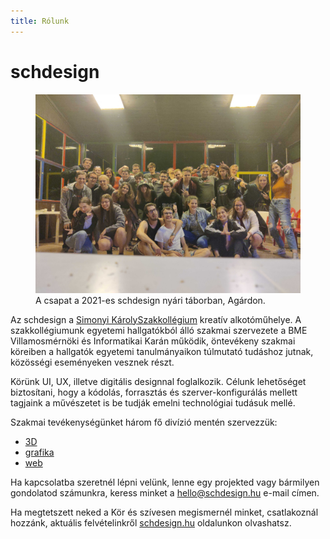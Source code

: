 ```yaml
---
title: Rólunk
---
```


# schdesign

<figure>
    <img src="/schdesign/rolunk/schdesign-csapatkep-designtabor-2021.jpg"/>
    <figcaption>A csapat a 2021-es schdesign nyári táborban, Agárdon.</figcaption>
</figure>

Az schdesign a [Simonyi KárolySzakkollégium](https://simonyi.bme.hu) kreatív alkotóműhelye. A szakkollégiumunk egyetemi hallgatókból álló szakmai szervezete a BME Villamosmérnöki és Informatikai Karán működik, öntevékeny szakmai köreiben a hallgatók egyetemi tanulmányaikon túlmutató tudáshoz jutnak, közösségi eseményeken vesznek részt.

Körünk UI, UX, illetve digitális designnal foglalkozik. Célunk lehetőséget biztosítani, hogy a kódolás, forrasztás és szerver-konfigurálás mellett tagjaink a művészetet is be tudják emelni technológiai tudásuk mellé.

Szakmai tevékenységünket három fő divízió mentén szervezzük:

- [3D](/3d/)
- [grafika](/grafika/)
- [web](/web/)

Ha kapcsolatba szeretnél lépni velünk, lenne egy projekted vagy bármilyen gondolatod számunkra, keress minket a [hello@schdesign.hu](mailto:hello@schdesign.hu) e-mail címen.

Ha megtetszett neked a Kör és szívesen megismernél minket, csatlakoznál hozzánk, aktuális felvételinkről [schdesign.hu](https://schdesign.hu) oldalunkon olvashatsz.
